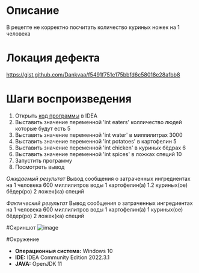 # Описание
В рецепте не корректно посчитать количество куриных ножек на 1 человека

# Локация дефекта
https://gist.github.com/Dankvaa/f5491f751e175bbfd6c58018e28afbb8

# Шаги воспроизведения

1. Открыть [код программы](https://gist.github.com/Dankvaa/f5491f751e175bbfd6c58018e28afbb8 ) в IDEA
2.  Выставить значение переменной 'int eaters' колличество людей которые будут есть 5
3. Выставить значение переменной 'int water' в миллилитрах 3000
4. Выставить значение переменной 'int potatoes' в картофелин 5
5. Выставить значение переменной 'int chicken' в куриных бёдрах 6
6. Выставить значение переменной 'int spices' в ложках специй 10
7. Запустить программу
8. Посмотреть вывод

*Ожидаемый результат* Вывод сообщения о затраченных ингредиентах на 1 человека
600 миллилитров воды
1 картофелин(а)
1.2 куриных(ое) бёдер(ро)
2 ложек(ка) специй

*Фактический результат* Вывод сообщения о затраченных ингредиентах на 1 человека
600 миллилитров воды
1 картофелин(а)
1 куриных(ое) бёдер(ро)
2 ложек(ка) специй


#Скриншот
![image](https://user-images.githubusercontent.com/113020570/211374937-c15a49f9-48f2-4fe2-bedb-618951c5d57d.png)

#Окружение
* **Операционныя система:** Windows 10
*  **IDE:** IDEA Community Edition 2022.3.1
*  **JAVA:** OpenJDK 11
